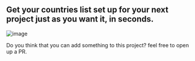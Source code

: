 ## Get your countries list set up for your next project just as you want it, in seconds.

![image](https://github.com/hbakouane/country-list-builder/assets/57842491/4221e618-5a1b-4d6d-b39a-c56508aa263c)

Do you think that you can add something to this project? feel free to open up a PR.
